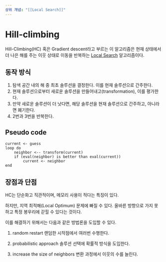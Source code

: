 ```yaml
---
상위 개념: "[[Local Search]]"
---
```

# Hill-climbing
Hill-Climbing(HC) 혹은 Gradient descent라고 부르는 이 알고리즘은 현재 상태에서 더 나은 해를 주는 이웃 상태로 이동을 반복하는 [Local Search](Local%20Search.md) 알고리즘이다.

## 동작 방식
1. 탐색 공간 내의 해 중 최초 솔루션을 결정한다. 이를 현재 솔루션으로 간주한다.
2. 현재 솔루션으로부터 새로운 솔루션을 만들어내고(transformation), 이를 평가한다.
3. 만약 새로운 솔루션이 더 낫다면, 해당 솔루션을 현재 솔루션으로 간주하고, 아니라면 폐기한다.
4. 2번과 3번을 반복한다.


## Pseudo code
```
current <- guess
loop do
	neighbor <-- transform(current)
	if (eval(neighbor) is better than eval(current))
		current <- neighbor
end
```

## 장점과 단점
HC는 단순화고 직관적이며, 메모리 사용이 적다는 특징이 있다.

하지만, 지역 최적해(Local Optimum) 문제에 빠질 수 있다. 올바른 방향으로 가지 못하고 특정 봉우리에 갇힐 수 있다는 것이다.

이를 해결하기 위해서는 다음과 같은 방법론을 도입할 수 있다.

1. random restart
랜덤한 시작점에서 여러번 수행한다.

2. probabilistic approach
솔루션 선택에 확률적 방식을 도입한다.

3. increase the size of neighbors
변환 과정에서 이웃의 수를 늘린다.